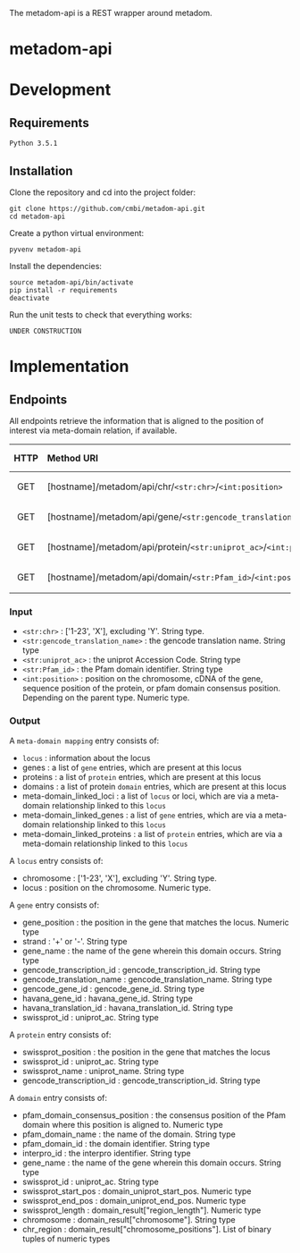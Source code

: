 The metadom-api is a REST wrapper around metadom.

# metadom-api
# Development

## Requirements

    Python 3.5.1

## Installation

Clone the repository and cd into the project folder:

    git clone https://github.com/cmbi/metadom-api.git
    cd metadom-api

Create a python virtual environment:

    pyvenv metadom-api

Install the dependencies:

    source metadom-api/bin/activate
    pip install -r requirements
    deactivate

Run the unit tests to check that everything works:

    UNDER CONSTRUCTION

# Implementation 
## Endpoints
All endpoints retrieve the information that is aligned to the position of interest via meta-domain relation, if available.

| HTTP | Method URI | Output type |
| :---: | :-- | :---: |
| GET | [hostname]/metadom/api/chr/`<str:chr>`/`<int:position>` | `meta-domain mapping` |
| GET | [hostname]/metadom/api/gene/`<str:gencode_translation_name>`/`<int:position>` | `meta-domain mapping` |
| GET | [hostname]/metadom/api/protein/`<str:uniprot_ac>`/`<int:position>` | `meta-domain mapping` |
| GET | [hostname]/metadom/api/domain/`<str:Pfam_id>`/`<int:position>` | `meta-domain mapping` |

### Input

* `<str:chr>` : ['1-23', 'X'], excluding 'Y'. String type.
* `<str:gencode_translation_name>` : the gencode translation name. String type
* `<str:uniprot_ac>` : the uniprot Accession Code. String type
* `<str:Pfam_id>` : the Pfam domain identifier. String type
* `<int:position>` : position on the chromosome, cDNA of the gene, sequence position of the protein, or pfam domain consensus position. Depending on the parent type. Numeric type.

### Output
A `meta-domain mapping` entry consists of:
* `locus` : information about the locus
* genes : a list of `gene` entries, which are present at this locus
* proteins : a list of `protein` entries, which are present at this locus
* domains : a list of protein `domain` entries, which are present at this locus
* meta-domain_linked_loci : a list of `locus` or loci, which are via a meta-domain relationship linked to this `locus`
* meta-domain_linked_genes : a list of `gene` entries, which are via a meta-domain relationship linked to this `locus`
* meta-domain_linked_proteins : a list of `protein` entries, which are via a meta-domain relationship linked to this `locus`

A `locus` entry consists of:
* chromosome : ['1-23', 'X'], excluding 'Y'. String type.
* locus : position on the chromosome. Numeric type.

A `gene` entry consists of:
* gene_position : the position in the gene that matches the locus. Numeric type
* strand : '+' or '-'. String type
* gene_name : the name of the gene wherein this domain occurs. String type
* gencode_transcription_id : gencode_transcription_id. String type
* gencode_translation_name : gencode_translation_name. String type
* gencode_gene_id : gencode_gene_id. String type
* havana_gene_id : havana_gene_id. String type
* havana_translation_id : havana_translation_id. String type
* swissprot_id : uniprot_ac. String type

A `protein` entry consists of:
* swissprot_position : the position in the gene that matches the locus
* swissprot_id : uniprot_ac. String type
* swissprot_name : uniprot_name. String type
* gencode_transcription_id : gencode_transcription_id. String type

A `domain` entry consists of:
* pfam_domain_consensus_position : the consensus position of the Pfam domain where this position is aligned to. Numeric type
* pfam_domain_name : the name of the domain. String type
* pfam_domain_id : the domain identifier. String type
* interpro_id : the interpro identifier. String type
* gene_name : the name of the gene wherein this domain occurs. String type
* swissprot_id : uniprot_ac. String type
* swissprot_start_pos : domain_uniprot_start_pos. Numeric type
* swissprot_end_pos : domain_uniprot_end_pos. Numeric type
* swissprot_length : domain_result["region_length"]. Numeric type
* chromosome : domain_result["chromosome"]. String type
* chr_region : domain_result["chromosome_positions"]. List of binary tuples of numeric types
